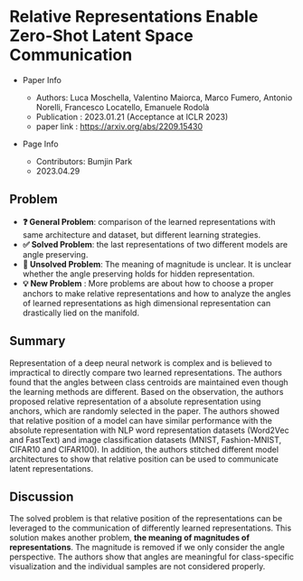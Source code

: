 # Relative Representations Enable Zero-Shot Latent Space Communication


* Paper Info 
    * Authors: Luca Moschella, Valentino Maiorca, Marco Fumero, Antonio Norelli, Francesco Locatello, Emanuele Rodolà
    * Publication : 2023.01.21 (Acceptance at ICLR 2023)
    * paper link : https://arxiv.org/abs/2209.15430

* Page Info 
    * Contributors: Bumjin Park
    * 2023.04.29  

## Problem 

* **❓ General Problem**: comparison of the learned representations with same architecture and dataset, but different learning strategies.
* **✅ Solved Problem**: the last representations of two different models are angle preserving. 
* **🤔 Unsolved Problem**: The meaning of magnitude is unclear.  It is unclear whether the angle preserving holds for hidden representation.
* **💡 New Problem** : More problems are about how to choose a proper anchors to make relative representations and how to analyze the angles of learned representations as high dimensional representation can drastically lied on the manifold.  

## Summary 

Representation of a deep neural network is complex and is believed to impractical to directly compare two learned representations. The authors found that the angles between class centroids are maintained even though the learning methods are different. Based on the observation, the authors proposed relative representation of a absolute representation using anchors, which are randomly selected in the paper. The authors showed that relative position of a model can have similar performance with the absolute representation with NLP word representation datasets (Word2Vec and FastText) and image classification datasets (MNIST, Fashion-MNIST, CIFAR10 and CIFAR100). In addition, the authors stitched different model architectures to show that relative position can be used to communicate latent representations. 


## Discussion

The solved problem is that relative position of the representations can be leveraged to the communication of differently learned representations. This solution makes another problem, **the meaning of magnitudes of representations**.  The magnitude is removed if we only consider the angle perspective. The authors show that angles are meaningful for class-specific visualization and the individual samples are not considered properly. 
